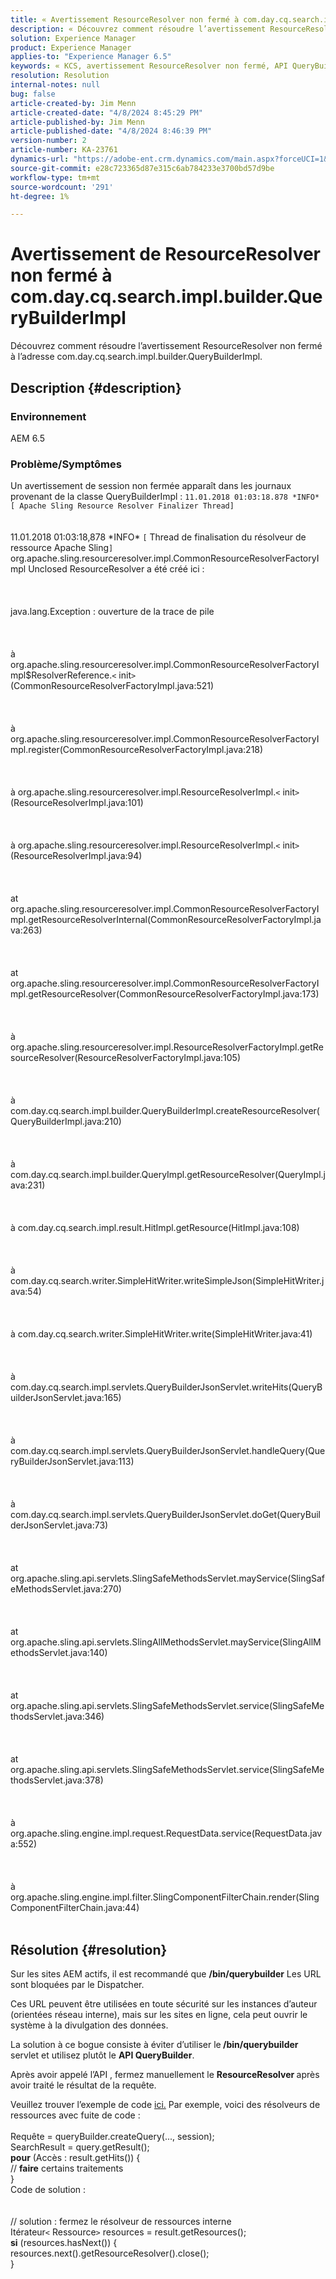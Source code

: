 ```yaml
---
title: « Avertissement ResourceResolver non fermé à com.day.cq.search.impl.builder.QueryBuilderImpl »
description: « Découvrez comment résoudre l’avertissement ResourceResolver non fermé à l’adresse com.day.cq.search.impl.builder.QueryBuilderImpl. »
solution: Experience Manager
product: Experience Manager
applies-to: "Experience Manager 6.5"
keywords: « KCS, avertissement ResourceResolver non fermé, API QueryBuilder, AEM 6.5, Adobe Experience Manager 6.5, dépannage, com.day.cq.search.impl.builder.QueryBuilderImpl »
resolution: Resolution
internal-notes: null
bug: false
article-created-by: Jim Menn
article-created-date: "4/8/2024 8:45:29 PM"
article-published-by: Jim Menn
article-published-date: "4/8/2024 8:46:39 PM"
version-number: 2
article-number: KA-23761
dynamics-url: "https://adobe-ent.crm.dynamics.com/main.aspx?forceUCI=1&pagetype=entityrecord&etn=knowledgearticle&id=a902a6e9-e8f5-ee11-a1fe-6045bd006268"
source-git-commit: e28c723365d87e315c6ab784233e3700bd57d9be
workflow-type: tm+mt
source-wordcount: '291'
ht-degree: 1%

---
```


# Avertissement de ResourceResolver non fermé à com.day.cq.search.impl.builder.QueryBuilderImpl


Découvrez comment résoudre l’avertissement ResourceResolver non fermé à l’adresse com.day.cq.search.impl.builder.QueryBuilderImpl.

## Description {#description}


### Environnement

AEM 6.5

### Problème/Symptômes

Un avertissement de session non fermée apparaît dans les journaux provenant de la classe QueryBuilderImpl : `11.01.2018 01:03:18.878 *INFO* [ Apache Sling Resource Resolver Finalizer Thread]`
<br><br><br>11.01.2018 01:03:18,878 \*INFO\* `[` Thread de finalisation du résolveur de ressource Apache Sling`]`  org.apache.sling.resourceresolver.impl.CommonResourceResolverFactoryImpl Unclosed ResourceResolver a été créé ici : <br><br><br><br>java.lang.Exception : ouverture de la trace de pile<br><br><br><br>à org.apache.sling.resourceresolver.impl.CommonResourceResolverFactoryImpl$ResolverReference.`<` init`>` (CommonResourceResolverFactoryImpl.java:521)<br><br><br><br>à org.apache.sling.resourceresolver.impl.CommonResourceResolverFactoryImpl.register(CommonResourceResolverFactoryImpl.java:218)<br><br><br><br>à org.apache.sling.resourceresolver.impl.ResourceResolverImpl.`<` init`>` (ResourceResolverImpl.java:101)<br><br><br><br>à org.apache.sling.resourceresolver.impl.ResourceResolverImpl.`<` init`>` (ResourceResolverImpl.java:94)<br><br><br><br>at org.apache.sling.resourceresolver.impl.CommonResourceResolverFactoryImpl.getResourceResolverInternal(CommonResourceResolverFactoryImpl.java:263)<br><br><br><br>at org.apache.sling.resourceresolver.impl.CommonResourceResolverFactoryImpl.getResourceResolver(CommonResourceResolverFactoryImpl.java:173)<br><br><br><br>à org.apache.sling.resourceresolver.impl.ResourceResolverFactoryImpl.getResourceResolver(ResourceResolverFactoryImpl.java:105)<br><br><br><br>à com.day.cq.search.impl.builder.QueryBuilderImpl.createResourceResolver(QueryBuilderImpl.java:210)<br><br><br><br>à com.day.cq.search.impl.builder.QueryImpl.getResourceResolver(QueryImpl.java:231)<br><br><br><br>à com.day.cq.search.impl.result.HitImpl.getResource(HitImpl.java:108)<br><br><br><br>à com.day.cq.search.writer.SimpleHitWriter.writeSimpleJson(SimpleHitWriter.java:54)<br><br><br><br>à com.day.cq.search.writer.SimpleHitWriter.write(SimpleHitWriter.java:41)<br><br><br><br>à com.day.cq.search.impl.servlets.QueryBuilderJsonServlet.writeHits(QueryBuilderJsonServlet.java:165)<br><br><br><br>à com.day.cq.search.impl.servlets.QueryBuilderJsonServlet.handleQuery(QueryBuilderJsonServlet.java:113)<br><br><br><br>à com.day.cq.search.impl.servlets.QueryBuilderJsonServlet.doGet(QueryBuilderJsonServlet.java:73)<br><br><br><br>at org.apache.sling.api.servlets.SlingSafeMethodsServlet.mayService(SlingSafeMethodsServlet.java:270)<br><br><br><br>at org.apache.sling.api.servlets.SlingAllMethodsServlet.mayService(SlingAllMethodsServlet.java:140)<br><br><br><br>at org.apache.sling.api.servlets.SlingSafeMethodsServlet.service(SlingSafeMethodsServlet.java:346)<br><br><br><br>at org.apache.sling.api.servlets.SlingSafeMethodsServlet.service(SlingSafeMethodsServlet.java:378)<br><br><br><br>à org.apache.sling.engine.impl.request.RequestData.service(RequestData.java:552)<br><br><br><br>à org.apache.sling.engine.impl.filter.SlingComponentFilterChain.render(SlingComponentFilterChain.java:44)<br><br>

## Résolution {#resolution}


Sur les sites AEM actifs, il est recommandé que <b>/bin/querybuilder</b> Les URL sont bloquées par le Dispatcher.

Ces URL peuvent être utilisées en toute sécurité sur les instances d’auteur (orientées réseau interne), mais sur les sites en ligne, cela peut ouvrir le système à la divulgation des données.

La solution à ce bogue consiste à éviter d’utiliser le<b> /bin/querybuilder</b> servlet et utilisez plutôt le <b>API QueryBuilder</b>.

Après avoir appelé l’API , fermez manuellement le <b>ResourceResolver </b>après avoir traité le résultat de la requête.

Veuillez trouver l’exemple de code [ici.](https://github.com/Adobe-Consulting-Services/acs-aem-samples/blob/master/bundle/src/main/java/com/adobe/acs/samples/search/querybuilder/impl/SampleQueryBuilder.java#L195) Par exemple, voici des résolveurs de ressources avec fuite de code :
<br> <br>Requête = queryBuilder.createQuery(..., session);<br>SearchResult = query.getResult();<br><b>pour</b> (Accès : result.getHits()) {<br>// <b>faire</b> certains traitements<br>}<br>
Code de solution :
<br> <br> <br>// solution : fermez le résolveur de ressources interne<br>Itérateur`<` Ressource`>`  resources = result.getResources();<br><b>si</b> (resources.hasNext()) {<br>resources.next().getResourceResolver().close();<br>}